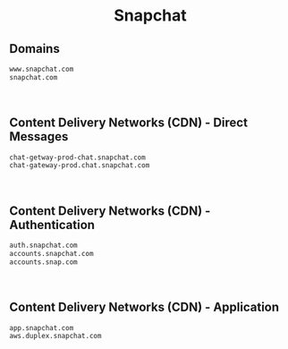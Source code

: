 


<h1 align="center">Snapchat</h1>  


## Domains


```html
www.snapchat.com
snapchat.com
```  

<br>

## Content Delivery Networks (CDN) - Direct Messages


```html
chat-getway-prod-chat.snapchat.com
chat-gateway-prod.chat.snapchat.com
```  

<br>

## Content Delivery Networks (CDN) - Authentication


```html
auth.snapchat.com
accounts.snapchat.com
accounts.snap.com
```  

<br>

## Content Delivery Networks (CDN) - Application


```html
app.snapchat.com
aws.duplex.snapchat.com
```  

<br>
